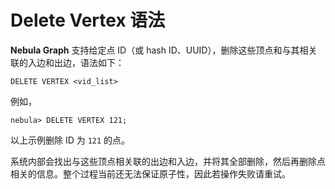 # Delete Vertex 语法

**Nebula Graph** 支持给定点 ID（或 hash ID、UUID），删除这些顶点和与其相关联的入边和出边，语法如下：

```ngql
DELETE VERTEX <vid_list>
```

例如，

```ngql
nebula> DELETE VERTEX 121;
```

以上示例删除 ID 为 `121` 的点。

系统内部会找出与这些顶点相关联的出边和入边，并将其全部删除，然后再删除点相关的信息。整个过程当前还无法保证原子性，因此若操作失败请重试。

